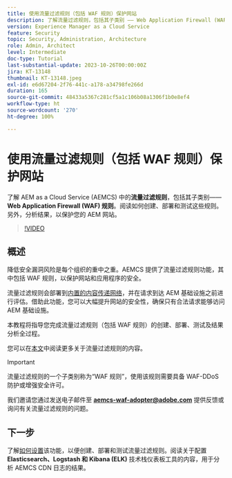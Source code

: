```yaml
---
title: 使用流量过滤规则（包括 WAF 规则）保护网站
description: 了解流量过滤规则，包括其子类别 —— Web Application Firewall (WAF) 规则。如何创建、部署和测试这些规则。另外，分析结果，以保护您的 AEM 网站。
version: Experience Manager as a Cloud Service
feature: Security
topic: Security, Administration, Architecture
role: Admin, Architect
level: Intermediate
doc-type: Tutorial
last-substantial-update: 2023-10-26T00:00:00Z
jira: KT-13148
thumbnail: KT-13148.jpeg
exl-id: e6d67204-2f76-441c-a178-a34798fe266d
duration: 165
source-git-commit: 48433a5367c281cf5a1c106b08a1306f1b0e8ef4
workflow-type: ht
source-wordcount: '270'
ht-degree: 100%

---
```


# 使用流量过滤规则（包括 WAF 规则）保护网站

了解 AEM as a Cloud Service (AEMCS) 中的&#x200B;**流量过滤规则**，包括其子类别——**Web Application Firewall (WAF) 规则**。阅读如何创建、部署和测试这些规则。另外，分析结果，以保护您的 AEM 网站。

>[!VIDEO](https://video.tv.adobe.com/v/3425401?quality=12&learn=on)

## 概述

降低安全漏洞风险是每个组织的重中之重。AEMCS 提供了流量过滤规则功能，其中包括 WAF 规则，以保护网站和应用程序的安全。

流量过滤规则会部署到[内置的内容传递网络](https://experienceleague.adobe.com/docs/experience-manager-cloud-service/content/implementing/content-delivery/cdn.html)，并在请求到达 AEM 基础设施之前进行评估。借助此功能，您可以大幅提升网站的安全性，确保只有合法请求能够访问 AEM 基础设施。

本教程将指导您完成流量过滤规则（包括 WAF 规则）的创建、部署、测试及结果分析全过程。

您可以在[本文](https://experienceleague.adobe.com/docs/experience-manager-cloud-service/content/security/traffic-filter-rules-including-waf.html?lang=zh-Hans)中阅读更多关于流量过滤规则的内容。

>[!IMPORTANT]
>
> 流量过滤规则的一个子类别称为“WAF 规则”，使用该规则需要具备 WAF-DDoS 防护或增强安全许可。

我们邀请您通过发送电子邮件至 **aemcs-waf-adopter@adobe.com** 提供反馈或询问有关流量过滤规则的问题。

## 下一步

了解[如何设置](./how-to-setup.md)该功能，以便创建、部署和测试流量过滤规则。阅读关于配置 **Elasticsearch、Logstash 和 Kibana (ELK)** 技术栈仪表板工具的内容，用于分析 AEMCS CDN 日志的结果。


